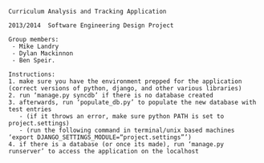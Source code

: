  ~~~~~~~~~~~~~~~~~~~~~~~~~~~~~~~~~~~~~~~~~~~~~~~~~~
 Curriculum Analysis and Tracking Application 
 ~~~~~~~~~~~~~~~~~~~~~~~~~~~~~~~~~~~~~~~~~~~~~~~~~~
	
 ~~~~~~~~~~~~~~~~~~~~~~~~~~~~~~~~~~~~~~~~~~~~~~~~~~
 2013/2014  Software Engineering Design Project 
 ~~~~~~~~~~~~~~~~~~~~~~~~~~~~~~~~~~~~~~~~~~~~~~~~~~
 
 ~~~~~~~~~~~~~~~~~~~
 Group members: 
  - Mike Landry 
  - Dylan Mackinnon 
  - Ben Speir.
 ~~~~~~~~~~~~~~~~~~~

 ~~~~
 Instructions:
 1. make sure you have the environment prepped for the application (correct versions of python, django, and other various libraries)
 2. run ‘manage.py syncdb’ if there is no database created
 3. afterwards, run ‘populate_db.py’ to populate the new database with test entries
    - (if it throws an error, make sure python PATH is set to project.settings)
    - (run the following command in terminal/unix based machines ‘export DJANGO_SETTINGS_MODULE=“project.settings”’)
 4. if there is a database (or once its made), run ‘manage.py runserver’ to access the application on the localhost
 ~~~~
